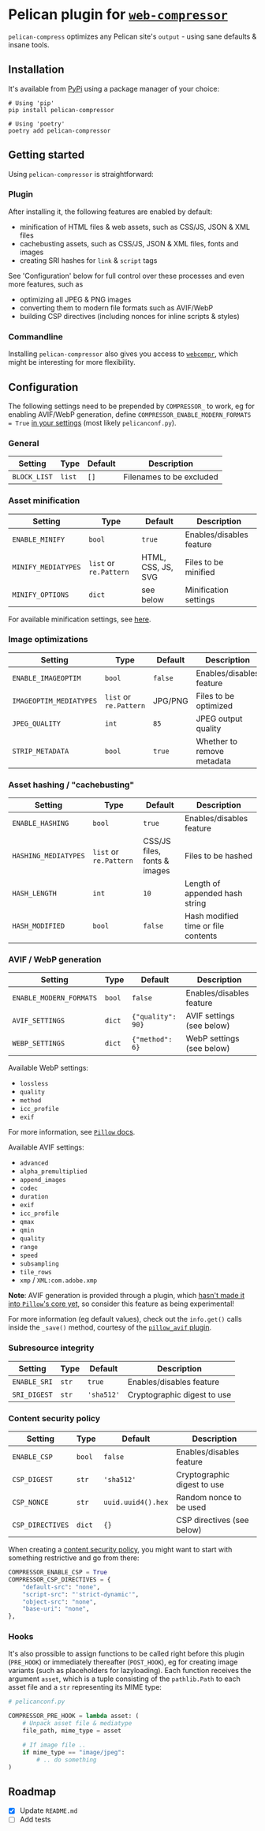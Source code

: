 # Pelican plugin for [`web-compressor`](https://codeberg.org/digitalbuero/web-compressor)

`pelican-compress` optimizes any Pelican site's `output` - using sane defaults & insane tools.


## Installation

It's available from [PyPi](https://pypi.org/project/pelican-compressor) using a package manager of your choice:

```text
# Using 'pip'
pip install pelican-compressor

# Using 'poetry'
poetry add pelican-compressor
```


## Getting started

Using `pelican-compressor` is straightforward:


### Plugin

After installing it, the following features are enabled by default:
- minification of HTML files & web assets, such as CSS/JS, JSON & XML files
- cachebusting assets, such as CSS/JS, JSON & XML files, fonts and images
- creating SRI hashes for `link` & `script` tags

See 'Configuration' below for full control over these processes and even more features, such as
- optimizing all JPEG & PNG images
- converting them to modern file formats such as AVIF/WebP
- building CSP directives (including nonces for inline scripts & styles)


### Commandline

Installing `pelican-compressor` also gives you access to [`webcompr`](https://codeberg.org/digitalbuero/web-compressor), which might be interesting for more flexibility.


## Configuration

The following settings need to be prepended by `COMPRESSOR_` to work, eg for enabling AVIF/WebP generation, define `COMPRESSOR_ENABLE_MODERN_FORMATS = True` [in your settings](https://docs.getpelican.com/en/latest/settings.html#settings) (most likely `pelicanconf.py`).


### General

| Setting      | Type   | Default | Description              |
| ------------ | ------ | ------- | ------------------------ |
| `BLOCK_LIST` | `list` | `[]`    | Filenames to be excluded |


### Asset minification

| Setting             | Type                   | Default            | Description              |
| ------------------- | ---------------------- | ------------------ | ------------------------ |
| `ENABLE_MINIFY`     | `bool`                 | `true`             | Enables/disables feature |
| `MINIFY_MEDIATYPES` | `list` or `re.Pattern` | HTML, CSS, JS, SVG | Files to be minified     |
| `MINIFY_OPTIONS`    | `dict`                 | see below          | Minification settings    |

For available minification settings, see [here](https://github.com/tdewolff/minify/tree/master/bindings/py#usage).


### Image optimizations

| Setting                 | Type                   | Default | Description                |
| ----------------------- | ---------------------- | ------- | -------------------------- |
| `ENABLE_IMAGEOPTIM`     | `bool`                 | `false` | Enables/disables feature   |
| `IMAGEOPTIM_MEDIATYPES` | `list` or `re.Pattern` | JPG/PNG | Files to be optimized      |
| `JPEG_QUALITY`          | `int`                  | `85`    | JPEG output quality        |
| `STRIP_METADATA`        | `bool`                 | `true`  | Whether to remove metadata |


### Asset hashing / "cachebusting"

| Setting            | Type                   | Default                      | Description                         |
| ------------------ | ---------------------- | ---------------------------- | ----------------------------------- |
`ENABLE_HASHING`     | `bool`                 | `true`                       | Enables/disables feature            |
`HASHING_MEDIATYPES` | `list` or `re.Pattern` | CSS/JS files, fonts & images | Files to be hashed                  |
`HASH_LENGTH`        | `int`                  | `10`                         | Length of appended hash string      |
`HASH_MODIFIED`      | `bool`                 | `false`                      | Hash modified time or file contents |


### AVIF / WebP generation

| Setting               | Type   | Default           | Description               |
| --------------------- | ------ | ----------------- | ------------------------- |
`ENABLE_MODERN_FORMATS` | `bool` | `false`           | Enables/disables feature  |
`AVIF_SETTINGS`         | `dict` | `{"quality": 90}` | AVIF settings (see below) |
`WEBP_SETTINGS`         | `dict` | `{"method": 6}`   | WebP settings (see below) |

Available WebP settings:
- `lossless`
- `quality`
- `method`
- `icc_profile`
- `exif`

For more information, see [`Pillow` docs](https://pillow.readthedocs.io/en/stable/handbook/image-file-formats.html?highlight=webp#webp).

Available AVIF settings:
- `advanced`
- `alpha_premultiplied`
- `append_images`
- `codec`
- `duration`
- `exif`
- `icc_profile`
- `qmax`
- `qmin`
- `quality`
- `range`
- `speed`
- `subsampling`
- `tile_rows`
- `xmp` / `XML:com.adobe.xmp`

**Note**: AVIF generation is provided through a plugin, which [hasn't made it into `Pillow`'s core yet](https://github.com/python-pillow/Pillow/pull/5201), so consider this feature as being experimental!

For more information (eg default values), check out the `info.get()` calls inside the `_save()` method, courtesy of the [`pillow_avif` plugin](https://github.com/fdintino/pillow-avif-plugin/blob/master/src/pillow_avif/AvifImagePlugin.py#L114).


### Subresource integrity

| Setting    | Type  | Default    | Description                 |
| ---------- | ----- | ---------- | --------------------------- |
`ENABLE_SRI` | `str` | `true`     | Enables/disables feature    |
`SRI_DIGEST` | `str` | `'sha512'` | Cryptographic digest to use |


### Content security policy

| Setting        | Type   | Default            | Description                 |
| -------------- | ------ | ------------------ | --------------------------- |
`ENABLE_CSP`     | `bool` | `false`            | Enables/disables feature    |
`CSP_DIGEST`     | `str`  | `'sha512'`         | Cryptographic digest to use |
`CSP_NONCE`      | `str`  | `uuid.uuid4().hex` | Random nonce to be used     |
`CSP_DIRECTIVES` | `dict` | `{}`               | CSP directives (see below)  |

When creating a [content security policy](https://www.w3.org/TR/CSP3), you might want to start with something restrictive and go from there:

```python
COMPRESSOR_ENABLE_CSP = True
COMPRESSOR_CSP_DIRECTIVES = {
    "default-src": "none",
    "script-src": "'strict-dynamic'",
    "object-src": "none",
    "base-uri": "none",
},
```


### Hooks

It's also prossible to assign functions to be called right before this plugin (`PRE_HOOK`) or immediately thereafter (`POST_HOOK`), eg for creating image variants (such as placeholders for lazyloading). Each function receives the argument `asset`, which is a tuple consisting of the `pathlib.Path` to each asset file and a `str` representing its MIME type:

```python
# pelicanconf.py

COMPRESSOR_PRE_HOOK = lambda asset: (
    # Unpack asset file & mediatype
    file_path, mime_type = asset

    # If image file ..
    if mime_type == "image/jpeg":
        # .. do something
)
```


## Roadmap

- [x] Update `README.md`
- [ ] Add tests
